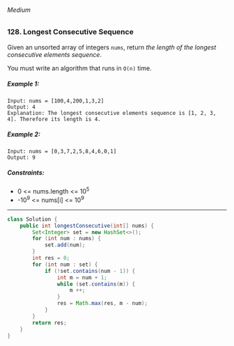 ###### Medium

### 128. Longest Consecutive Sequence

Given an unsorted array of integers `nums`, return _the length of the longest consecutive elements sequence_.

You must write an algorithm that runs in `O(n)` time.

 

##### Example 1:
```
Input: nums = [100,4,200,1,3,2]
Output: 4
Explanation: The longest consecutive elements sequence is [1, 2, 3, 4]. Therefore its length is 4.
```
##### Example 2:
```
Input: nums = [0,3,7,2,5,8,4,6,0,1]
Output: 9
``` 

##### Constraints:

- 0 <= nums.length <= 10<sup>5</sup>
- -10<sup>9</sup> <= nums[i] <= 10<sup>9</sup>

***

```java
class Solution {
    public int longestConsecutive(int[] nums) {
        Set<Integer> set = new HashSet<>();
        for (int num : nums) {
            set.add(num);
        }
        int res = 0;
        for (int num : set) {
            if (!set.contains(num - 1)) {
                int m = num + 1;
                while (set.contains(m)) {
                    m ++;
                }
                res = Math.max(res, m - num);
            }
        }
        return res;
    }
}
```
